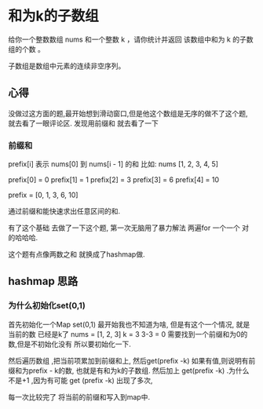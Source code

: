 # 和为k的子数组

给你一个整数数组 nums 和一个整数 k ，请你统计并返回 该数组中和为 k 的子数组的个数 。

子数组是数组中元素的连续非空序列。

## 心得

没做过这方面的题,最开始想到滑动窗口,但是他这个数组是无序的做不了这个题, 就去看了一眼评论区. 发现用前缀和 就去看了一下

### 前缀和

prefix[i] 表示 nums[0] 到 nums[i - 1] 的和
比如: nums [1, 2, 3, 4, 5]

prefix[0] = 0 prefix[1] = 1 prefix[2] = 3 prefix[3] = 6 prefix[4] = 10

prefix = [0, 1, 3, 6, 10]

通过前缀和能快速求出任意区间的和. 

有了这个基础 去做了一下这个题, 第一次无脑用了暴力解法 两遍for 一个一个 对的哈哈哈.

这个题有点像两数之和 就换成了hashmap做.

## hashmap 思路

### 为什么初始化set(0,1)
首先初始化一个Map set(0,1) 最开始我也不知道为啥, 但是有这个一个情况, 就是当前的数 已经是k了
nums = [1, 2, 3]
k = 3
3-3 = 0  需要找到一个前缀和为0的数,但是不初始化没有 所以要初始化一下.

然后遍历数组 ,把当前项累加到前缀和上, 然后get(prefix -k) 如果有值,则说明有前缀和为prefix -
 k的数, 也就是有和为k的子数组. 然后加上 get(prefix -k)  .为什么不是+1  ,因为有可能 get
 (prefix -k)  出现了多次,

 每一次比较完了  将当前的前缀和写入到map中.

